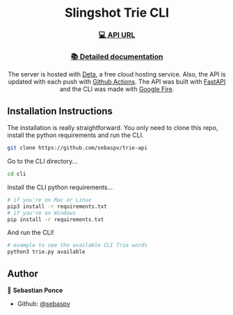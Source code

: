 <h1 align="center">Slingshot Trie CLI</h1>


<h3 align="center"> <a href="http://trie-cli.deta.dev/trie">💻 API URL</h3>
<h3 align="center"> <a href="https://sebaspv.github.io/trie-api/#/commands">​📚 Detailed documentation</a></h3>

<p align="center">The server is hosted with <a href="https://www.deta.sh/">Deta</a>, a free cloud hosting service. Also, the API is updated with each push with <a href="https://github.com/sebaspv/trie-api/actions">Github Actions</a>. The API was built with <a href="https://fastapi.tiangolo.com/">FastAPI</a> and the CLI was made with <a href="https://google.github.io/python-fire/guide/">Google Fire</a>.
</p>

## Installation Instructions
The installation is really straightforward. You only need to clone this repo, install the python requirements and run the CLI.
```bash
git clone https://github.com/sebaspv/trie-api
```
Go to the CLI directory...
```bash
cd cli
```
Install the CLI python requirements...
```bash
# if you're on Mac or Linux
pip3 install -r requirements.txt
# if you're on Windows
pip install -r requirements.txt
```
And run the CLI!
```bash
# example to see the available CLI Trie words
python3 trie.py available
```
## Author

👤 **Sebastian Ponce**

* Github: [@sebaspv](https://github.com/sebaspv)
